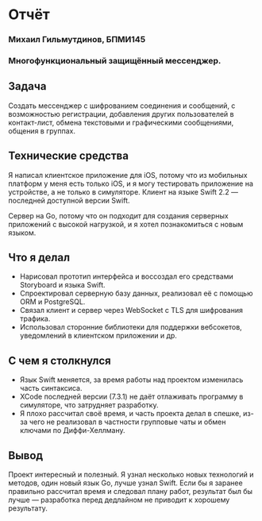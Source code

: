 # Отчёт
### Михаил Гильмутдинов, БПМИ145
### Многофункциональный защищённый мессенджер.

## Задача
Создать мессенджер с шифрованием соединения и сообщений, с возможностью регистрации, добавления других пользователей в контакт-лист, обмена текстовыми и графическими сообщениями, общения в группах.

## Технические средства
Я написал клиентское приложение для iOS, потому что из мобильных платформ у меня есть только iOS, и я могу тестировать приложение на устройстве, а не только в симуляторе. Клиент на языке Swift 2.2 — последней доступной версии Swift.

Сервер на Go, потому что он подходит для создания серверных приложений с высокой нагрузкой, и я хотел познакомиться с новым языком.

## Что я делал
- Нарисовал прототип интерфейса и воссоздал его средствами Storyboard и языка Swift.
- Спроектировал серверную базу данных, реализовал её с помощью ORM и PostgreSQL.
- Связал клиент и сервер через WebSocket с TLS для шифрования трафика.
- Использовал сторонние библиотеки для поддержки вебсокетов, уведомлений в клиентском приложении и др.

## С чем я столкнулся
- Язык Swift меняется, за время работы над проектом изменилась часть синтаксиса.
- XCode последней версии (7.3.1) не даёт отлаживать программу в симуляторе, что затрудняет разработку.
- Я плохо рассчитал своё время, и часть проекта делал в спешке, из-за чего не реализовал в частности групповые чаты и обмен ключами по Диффи-Хеллману.

## Вывод
Проект интересный и полезный. Я узнал несколько новых технологий и методов, один новый язык Go, лучше узнал Swift. Если бы я заранее правильно рассчитал время и следовал плану работ, результат был бы лучше — разработка перед дедлайном не приводит к хорошему результату.